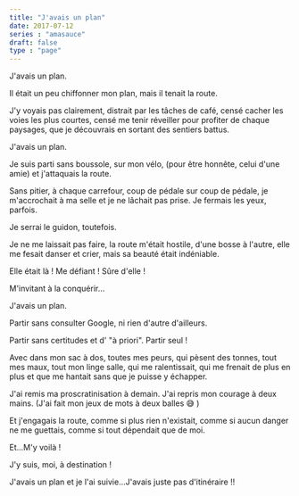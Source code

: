 ```yaml
---
title: "J'avais un plan"
date: 2017-07-12
series : "amasauce"
draft: false
type : "page"
---
```


J'avais un plan.

Il était un peu chiffonner mon plan, mais il tenait la route.

J'y voyais pas clairement, distrait par les tâches de café, censé cacher les voies​ les plus courtes, censé me tenir réveiller pour profiter de chaque paysages, que je découvrais en sortant des sentiers battus.

J'avais un plan.

Je suis parti sans boussole, sur mon vélo, (pour être honnête, celui d'une amie) et j'attaquais la route.

Sans pitier, à chaque carrefour, coup de pédale sur coup de pédale, je m'accrochait à ma selle et je ne lâchait pas prise. Je fermais les yeux, parfois.

Je serrai le guidon, toutefois.

Je ne me laissait pas faire, la route m'était hostile, d'une bosse à l'autre, elle me fesait danser et crier, mais sa beauté était indéniable.

Elle était là ! Me défiant ! Sûre d'elle !

M'invitant à la conquérir...

J'avais un plan.

Partir sans consulter Google, ni rien d'autre d'ailleurs. 

Partir​ sans certitudes et d' "à priori". Partir seul !

Avec dans mon sac à dos, toutes mes peurs, qui pèsent des tonnes, tout mes maux, tout mon linge salle, qui me ralentissait, qui me frenait de plus en plus et que me hantait sans que je puisse y échapper.

J'ai remis ma proscratinisation à demain. J'ai repris mon courage à deux mains. (J'ai fait mon jeux de mots à deux balles 😅 )

Et j'engagais la route, comme si plus rien n'existait, comme si aucun danger ne me guettais, comme si tout dépendait que de moi.

Et...M'y voilà !

J'y suis, moi, à destination !

J'avais un plan et je l'ai suivie...J'avais juste pas d'itinéraire !!
